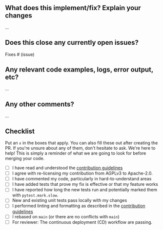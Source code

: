 ## What does this implement/fix? Explain your changes

...

## Does this close any currently open issues?

Fixes # (issue)

## Any relevant code examples, logs, error output, etc?

...

## Any other comments?

...

## Checklist

Put an `x` in the boxes that apply. You can also fill these out after creating
the PR. If you're unsure about any of them, don't hesitate to ask. We're here to
help! This is simply a reminder of what we are going to look for before merging
your code.

- [ ] I have read and understood the [contribution
  guidelines](https://github.com/sbi-dev/sbi/blob/main/CONTRIBUTING.md)
- [ ] I agree with re-licensing my contribution from AGPLv3 to Apache-2.0.
- [ ] I have commented my code, particularly in hard-to-understand areas
- [ ] I have added tests that prove my fix is effective or that my feature works
- [ ] I have reported how long the new tests run and potentially marked them
  with `pytest.mark.slow`.
- [ ] New and existing unit tests pass locally with my changes
- [ ] I performed linting and formatting as described in the [contribution
  guidelines](https://github.com/sbi-dev/sbi/blob/main/CONTRIBUTING.md)
- [ ] I rebased on `main` (or there are no conflicts with `main`)
- [ ] For reviewer: The continuous deployment (CD) workflow are passing.
